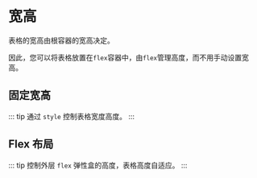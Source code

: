 # 宽高

表格的宽高由根容器的宽高决定。

因此，您可以将表格放置在`flex`容器中，由`flex`管理高度，而不用手动设置宽高。

## 固定宽高

::: tip
通过 `style` 控制表格宽度高度。
:::     

<demo vue="../../../docs-demo/basic/size/Default.vue"></demo>

## Flex 布局

::: tip
控制外层 `flex` 弹性盒的高度，表格高度自适应。
:::

<demo vue="../../../docs-demo/basic/size/Flex.vue"></demo>

